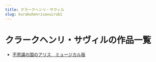 ```yaml
---
title: クラークヘンリ・サヴィル
slug: kurakuhenrisavuirub1
---
```


# クラークヘンリ・サヴィルの作品一覧

- [不思議の国のアリス　ミュージカル版](busiyinoguonoarisumiyuzikaruban6e)

